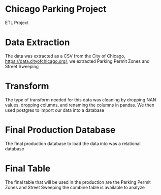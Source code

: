 # Chicago Parking Project
ETL Project


# Data Extraction
The data was extracted as a CSV from the City of Chicago, https://data.cityofchicago.org/, we extracted Parking Permit Zones and Street Sweeping 

# Transform 
The type of transform needed for this data was cleaning by dropping NAN values, dropping columns, and renaming the columns in pandas. We then used postgres to import our data into a database

# Final Production Database 
The final production database to load the data into was a relational database 

# Final Table 
The final table that will be used in the production are the Parking Permit Zones and Street Sweeping the combine table is available to analyze


